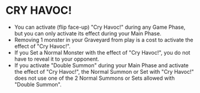 # CRY HAVOC!

*   You can activate (flip face-up) "Cry Havoc!" during any Game Phase, but you can only activate its effect during your Main Phase.
*   Removing 1 monster in your Graveyard from play is a cost to activate the effect of "Cry Havoc!".
*   If you Set a Normal Monster with the effect of "Cry Havoc!", you do not have to reveal it to your opponent.
*   If you activate "Double Summon" during your Main Phase and activate the effect of "Cry Havoc!", the Normal Summon or Set with "Cry Havoc!" does not use one of the 2 Normal Summons or Sets allowed with "Double Summon".
